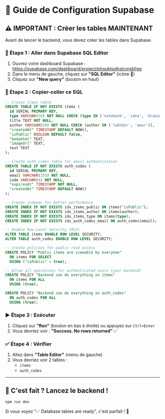 # 🚀 Guide de Configuration Supabase

## ⚠️ IMPORTANT : Créer les tables MAINTENANT

Avant de lancer le backend, vous devez créer les tables dans Supabase.

### 📍 Étape 1 : Aller dans Supabase SQL Editor

1. Ouvrez votre dashboard Supabase : https://supabase.com/dashboard/project/phouklsqlhstcmsbllgg
2. Dans le menu de gauche, cliquez sur **"SQL Editor"** (icône 📝)
3. Cliquez sur **"New query"** (bouton en haut)

### 📝 Étape 2 : Copier-coller ce SQL

```sql
-- Create items table
CREATE TABLE IF NOT EXISTS items (
  id SERIAL PRIMARY KEY,
  type VARCHAR(50) NOT NULL CHECK (type IN ('notebook', 'idea', 'drawing')),
  title TEXT NOT NULL,
  author VARCHAR(50) NOT NULL CHECK (author IN ('lakhdar', 'amar')),
  "createdAt" TIMESTAMP DEFAULT NOW(),
  "isPublic" BOOLEAN DEFAULT false,
  "bodyHtml" TEXT,
  "imageUrl" TEXT,
  text TEXT
);

-- Create auth_codes table for email authentication
CREATE TABLE IF NOT EXISTS auth_codes (
  id SERIAL PRIMARY KEY,
  email VARCHAR(255) NOT NULL,
  code VARCHAR(6) NOT NULL,
  "expiresAt" TIMESTAMP NOT NULL,
  "createdAt" TIMESTAMP DEFAULT NOW()
);

-- Create indexes for better performance
CREATE INDEX IF NOT EXISTS idx_items_public ON items("isPublic");
CREATE INDEX IF NOT EXISTS idx_items_author ON items(author);
CREATE INDEX IF NOT EXISTS idx_items_type ON items(type);
CREATE INDEX IF NOT EXISTS idx_auth_codes_email ON auth_codes(email);

-- Enable Row Level Security (RLS)
ALTER TABLE items ENABLE ROW LEVEL SECURITY;
ALTER TABLE auth_codes ENABLE ROW LEVEL SECURITY;

-- Create policies for public read access
CREATE POLICY "Public items are viewable by everyone" 
  ON items FOR SELECT 
  USING ("isPublic" = true);

-- Allow all operations for authenticated users (your backend)
CREATE POLICY "Backend can do everything on items" 
  ON items FOR ALL 
  USING (true);

CREATE POLICY "Backend can do everything on auth_codes" 
  ON auth_codes FOR ALL 
  USING (true);
```

### ▶️ Étape 3 : Exécuter

1. Cliquez sur **"Run"** (bouton en bas à droite) ou appuyez sur `Ctrl+Enter`
2. Vous devriez voir : **"Success. No rows returned"** ✅

### ✅ Étape 4 : Vérifier

1. Allez dans **"Table Editor"** (menu de gauche)
2. Vous devriez voir 2 tables :
   - `items`
   - `auth_codes`

---

## 🎉 C'est fait ? Lancez le backend !

```bash
npm run dev
```

Si vous voyez "✅ Database tables are ready", c'est parfait ! 🚀
